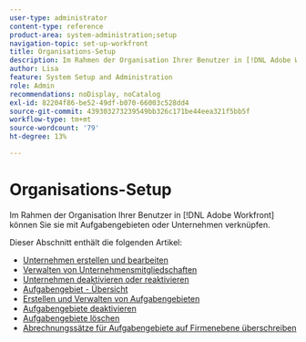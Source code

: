 ```yaml
---
user-type: administrator
content-type: reference
product-area: system-administration;setup
navigation-topic: set-up-workfront
title: Organisations-Setup
description: Im Rahmen der Organisation Ihrer Benutzer in [!DNL Adobe Workfront] können Sie sie mit Aufgabengebieten oder Unternehmen verknüpfen.
author: Lisa
feature: System Setup and Administration
role: Admin
recommendations: noDisplay, noCatalog
exl-id: 82204f86-be52-49df-b070-66003c528dd4
source-git-commit: 439303273239549bb326c171be44eea321f5bb5f
workflow-type: tm+mt
source-wordcount: '79'
ht-degree: 13%

---
```


# Organisations-Setup

Im Rahmen der Organisation Ihrer Benutzer in [!DNL Adobe Workfront] können Sie sie mit Aufgabengebieten oder Unternehmen verknüpfen.

Dieser Abschnitt enthält die folgenden Artikel:

* [Unternehmen erstellen und bearbeiten](../../../administration-and-setup/set-up-workfront/organizational-setup/create-and-edit-companies.md)
* [Verwalten von Unternehmensmitgliedschaften](../../../administration-and-setup/set-up-workfront/organizational-setup/manage-company-memberships.md)
* [Unternehmen deaktivieren oder reaktivieren](../../../administration-and-setup/set-up-workfront/organizational-setup/deactivate-a-company.md)
* [Aufgabengebiet - Übersicht](../../../administration-and-setup/set-up-workfront/organizational-setup/job-role-overview.md)
* [Erstellen und Verwalten von Aufgabengebieten](../../../administration-and-setup/set-up-workfront/organizational-setup/create-manage-job-roles.md)
* [Aufgabengebiete deaktivieren](../../../administration-and-setup/set-up-workfront/organizational-setup/deactivate-job-roles.md)
* [Aufgabengebiete löschen](../../../administration-and-setup/set-up-workfront/organizational-setup/delete-job-roles.md)
* [Abrechnungssätze für Aufgabengebiete auf Firmenebene überschreiben](../../../administration-and-setup/set-up-workfront/organizational-setup/override-job-role-billing-rates-company-level.md)

